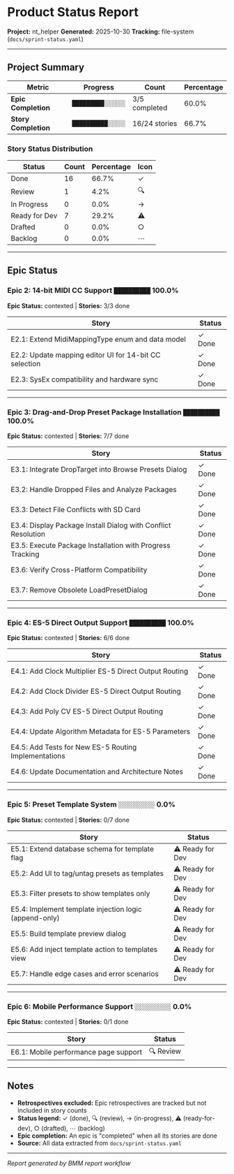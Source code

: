 # Product Status Report
**Project:** nt_helper
**Generated:** 2025-10-30
**Tracking:** file-system (`docs/sprint-status.yaml`)

---

## Project Summary

| Metric | Progress | Count | Percentage |
|--------|----------|-------|------------|
| **Epic Completion** | `█████████░░░░░░` | 3/5 completed | 60.0% |
| **Story Completion** | `██████████░░░░░` | 16/24 stories | 66.7% |

### Story Status Distribution

| Status | Count | Percentage | Icon |
|--------|-------|------------|------|
| Done | 16 | 66.7% | ✓ |
| Review | 1 | 4.2% | 🔍 |
| In Progress | 0 | 0.0% | → |
| Ready for Dev | 7 | 29.2% | ⚠ |
| Drafted | 0 | 0.0% | ○ |
| Backlog | 0 | 0.0% | ⋯ |

---

## Epic Status

### Epic 2: 14-bit MIDI CC Support `██████████` 100.0%
**Epic Status:** contexted | **Stories:** 3/3 done

| Story | Status |
|-------|--------|
| E2.1: Extend MidiMappingType enum and data model | ✓ Done |
| E2.2: Update mapping editor UI for 14-bit CC selection | ✓ Done |
| E2.3: SysEx compatibility and hardware sync | ✓ Done |

---

### Epic 3: Drag-and-Drop Preset Package Installation `██████████` 100.0%
**Epic Status:** contexted | **Stories:** 7/7 done

| Story | Status |
|-------|--------|
| E3.1: Integrate DropTarget into Browse Presets Dialog | ✓ Done |
| E3.2: Handle Dropped Files and Analyze Packages | ✓ Done |
| E3.3: Detect File Conflicts with SD Card | ✓ Done |
| E3.4: Display Package Install Dialog with Conflict Resolution | ✓ Done |
| E3.5: Execute Package Installation with Progress Tracking | ✓ Done |
| E3.6: Verify Cross-Platform Compatibility | ✓ Done |
| E3.7: Remove Obsolete LoadPresetDialog | ✓ Done |

---

### Epic 4: ES-5 Direct Output Support `██████████` 100.0%
**Epic Status:** contexted | **Stories:** 6/6 done

| Story | Status |
|-------|--------|
| E4.1: Add Clock Multiplier ES-5 Direct Output Routing | ✓ Done |
| E4.2: Add Clock Divider ES-5 Direct Output Routing | ✓ Done |
| E4.3: Add Poly CV ES-5 Direct Output Routing | ✓ Done |
| E4.4: Update Algorithm Metadata for ES-5 Parameters | ✓ Done |
| E4.5: Add Tests for New ES-5 Routing Implementations | ✓ Done |
| E4.6: Update Documentation and Architecture Notes | ✓ Done |

---

### Epic 5: Preset Template System `░░░░░░░░░░` 0.0%
**Epic Status:** contexted | **Stories:** 0/7 done

| Story | Status |
|-------|--------|
| E5.1: Extend database schema for template flag | ⚠ Ready for Dev |
| E5.2: Add UI to tag/untag presets as templates | ⚠ Ready for Dev |
| E5.3: Filter presets to show templates only | ⚠ Ready for Dev |
| E5.4: Implement template injection logic (append-only) | ⚠ Ready for Dev |
| E5.5: Build template preview dialog | ⚠ Ready for Dev |
| E5.6: Add inject template action to templates view | ⚠ Ready for Dev |
| E5.7: Handle edge cases and error scenarios | ⚠ Ready for Dev |

---

### Epic 6: Mobile Performance Support `░░░░░░░░░░` 0.0%
**Epic Status:** contexted | **Stories:** 0/1 done

| Story | Status |
|-------|--------|
| E6.1: Mobile performance page support | 🔍 Review |

---

## Notes

- **Retrospectives excluded:** Epic retrospectives are tracked but not included in story counts
- **Status legend:** ✓ (done), 🔍 (review), → (in-progress), ⚠ (ready-for-dev), ○ (drafted), ⋯ (backlog)
- **Epic completion:** An epic is "completed" when all its stories are done
- **Source:** All data extracted from `docs/sprint-status.yaml`

---

*Report generated by BMM report workflow*
